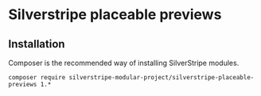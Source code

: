 # Silverstripe placeable previews

## Installation
Composer is the recommended way of installing SilverStripe modules.
```
composer require silverstripe-modular-project/silverstripe-placeable-previews 1.*
```
